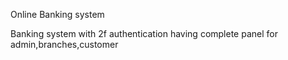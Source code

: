 Online Banking system 

Banking system with 2f authentication having complete panel for admin,branches,customer
